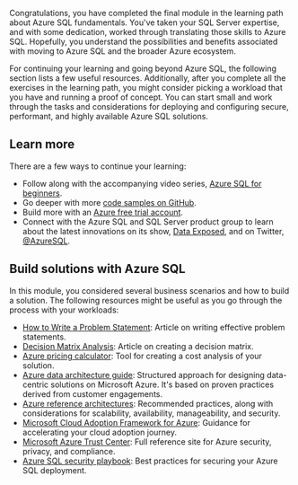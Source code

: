 Congratulations, you have completed the final module in the learning path about Azure SQL fundamentals. You've taken your SQL Server expertise, and with some dedication, worked through translating those skills to Azure SQL. Hopefully, you understand the possibilities and benefits associated with moving to Azure SQL and the broader Azure ecosystem.

For continuing your learning and going beyond Azure SQL, the following section lists a few useful resources. Additionally, after you complete all the exercises in the learning path, you might consider picking a workload that you have and running a proof of concept. You can start small and work through the tasks and considerations for deploying and configuring secure, performant, and highly available Azure SQL solutions.

## Learn more

There are a few ways to continue your learning:

- Follow along with the accompanying video series, [Azure SQL for beginners](https://aka.ms/azuresql4beginners?azure-portal=true).
- Go deeper with more [code samples on GitHub](https://aka.ms/sqlworkshops?azure-portal=true).
- Build more with an [Azure free trial account](https://aka.ms/c9-azurefree/?WT.mc_id=dataexposed-c9-niner?azure-portal=true).
- Connect with the Azure SQL and SQL Server product group to learn about the latest innovations on its show, [Data Exposed](https://aka.ms/dataexposedyt?azure-portal=true), and on Twitter, [@AzureSQL](https://twitter.com/AzureSQL?azure-portal=true).

## Build solutions with Azure SQL

In this module, you considered several business scenarios and how to build a solution. The following resources might be useful as you go through the process with your workloads:

- [How to Write a Problem Statement](http://www.ceptara.com/blog/how-to-write-problem-statement?azure-portal=true): Article on writing effective problem statements.
- [Decision Matrix Analysis](https://www.mindtools.com/pages/article/newTED_03.htm?azure-portal=true): Article on creating a decision matrix.
- [Azure pricing calculator](https://azure.microsoft.com/pricing/calculator/?azure-portal=true): Tool for creating a cost analysis of your solution.
- [Azure data architecture guide](https://docs.microsoft.com/azure/architecture/data-guide/?azure-portal=true): Structured approach for designing data-centric solutions on Microsoft Azure. It's based on proven practices derived from customer engagements.
- [Azure reference architectures](https://docs.microsoft.com/azure/architecture/reference-architectures/?azure-portal=true): Recommended practices, along with considerations for scalability, availability, manageability, and security.
- [Microsoft Cloud Adoption Framework for Azure](https://docs.microsoft.com/azure/architecture/cloud-adoption/?azure-portal=true): Guidance for accelerating your cloud adoption journey.
- [Microsoft Azure Trust Center](https://azure.microsoft.com/overview/trusted-cloud/?azure-portal=true): Full reference site for Azure security, privacy, and compliance.
- [Azure SQL security playbook](https://docs.microsoft.com/azure/sql-database/sql-database-security-best-practice?azure-portal=true): Best practices for securing your Azure SQL deployment.
